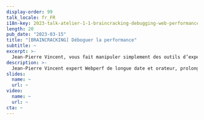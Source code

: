 ```yaml
---
display-order: 99
talk_locale: fr_FR
i18n-key: 2023-talk-atelier-1-1-braincracking-debugging-web-performance
length: 20
pub_date: "2023-03-15"
title: "[BRAINCRACKING] Déboguer la performance"
subtitle: ~
excerpt: >-
  Jean-Pierre Vincent, vous fait manipuler simplement des outils d’experts que sont WebPagetest et Chrome dev tools, pour trouver les problèmes de performance d'une page.
description: >-
  Jean-Pierre Vincent expert Webperf de longue date et orateur, prolonge la conférence en vous faisant manipuler simplement des outils d’experts que sont WebPagetest et Chrome dev tools, pour trouver les problèmes de performance d'une page.
slides:
  name: ~
  url: ~
video:
  name: ~
  url: ~
cta: ~
---
```

